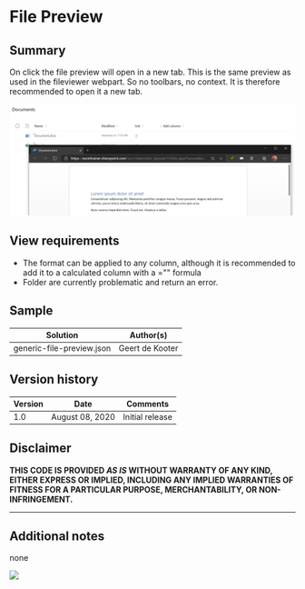 # File Preview

## Summary
On click the file preview will open in a new tab. This is the same preview as used in the fileviewer webpart.
So no toolbars, no context. It is therefore recommended to open it a new tab.

![screenshot of the sample](./screenshot_file_preview.png)

## View requirements
- The format can be applied to any column, although it is recommended to add it to a calculated column with a ="" formula
- Folder are currently problematic and return an error.
## Sample

Solution|Author(s)
--------|---------
generic-file-preview.json | Geert de Kooter

## Version history

Version|Date|Comments
-------|----|--------
1.0|August 08, 2020|Initial release

## Disclaimer
**THIS CODE IS PROVIDED *AS IS* WITHOUT WARRANTY OF ANY KIND, EITHER EXPRESS OR IMPLIED, INCLUDING ANY IMPLIED WARRANTIES OF FITNESS FOR A PARTICULAR PURPOSE, MERCHANTABILITY, OR NON-INFRINGEMENT.**

---

## Additional notes
none

<img src="https://telemetry.sharepointpnp.com/sp-dev-list-formatting/column-samples/generic-file-preview/" />
